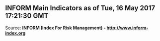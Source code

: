 ## INFORM Main Indicators as of Tue, 16 May 2017 17:21:30 GMT

Source: **INFORM (Index For Risk Management) - http://www.inform-index.org**